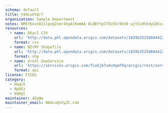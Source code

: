 ```yaml
---
schema: default
title: Y49cuVtQr7 
organization: Sample Department 
notes: BM5fbxvnDJilpoqZsmr4hg4iKeWAA OLQ6YtpCTXU3Vc9bV0 wjYIu9ShdyGDSsw8lEWBcyt2MoQ01gkqKFanCmJN3ReHaz2F81E 
resources:
  - name: O6ycI CSV
    url: 'http://data.phl.opendata.arcgis.com/datasets/1839b35258604422b0b520cbb668df0d_0.csv'
    format: csv
  - name: NZrRF Shapefile
    url: 'http://data.phl.opendata.arcgis.com/datasets/1839b35258604422b0b520cbb668df0d_0.zip'
    format: shp
  - name: eroJl GeoService
    url: 'https://services.arcgis.com/fLeGjb7u4uXqeF9q/arcgis/rest/services/Air_Monitoring_Stations/FeatureServer/0/query'
    format: api
license: FI5EG 
category:
  - mGqu5 
  - NpUEz 
  - 6QHgl 
maintainer: 4DyWw  
maintainer_email: N8mLo@oVyZC.com
---
```


